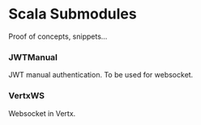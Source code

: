 # Scala Submodules

Proof of concepts, snippets...

### JWTManual
JWT manual authentication. To be used for websocket. 

### VertxWS
Websocket in Vertx.
